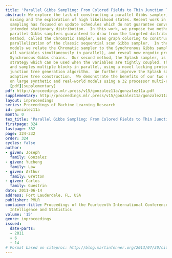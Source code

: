 ```yaml
---
title: 'Parallel Gibbs Sampling: From Colored Fields to Thin Junction Trees'
abstract: We explore the task of constructing a parallel Gibbs sampler, to both improve
  mixing and the exploration of high likelihood states. Recent work in parallel Gibbs
  sampling has focused on update schedules which do not guarantee convergence to the
  intended stationary distribution.  In this work, we propose two methods to construct
  parallel Gibbs samplers guaranteed to draw from the targeted distribution. The first
  method, called the Chromatic sampler, uses graph coloring to construct a direct
  parallelization of the classic sequential scan Gibbs sampler.  In the case of 2-colorable
  models we relate the Chromatic sampler to the Synchronous Gibbs sampler (which draws
  all variables simultaneously in parallel), and reveal new ergodic properties of
  Synchronous Gibbs chains.  Our second method, the Splash sampler, is a complementary
  strategy which can be used when the variables are tightly coupled. This constructs
  and samples multiple blocks in parallel, using a novel locking protocol and an iterative
  junction tree generation algorithm.  We further improve the Splash sampler through
  adaptive tree construction.  We demonstrate the benefits of our two sampling algorithms
  on large synthetic and real-world models using a 32 processor multi-core system.
  [pdf][supplementary]
pdf: http://proceedings.mlr.press/v15/gonzalez11a/gonzalez11a.pdf
supplementary: http://proceedings.mlr.press/v15/gonzalez11a/gonzalez11aSupple.pdf
layout: inproceedings
series: Proceedings of Machine Learning Research
id: gonzalez11a
month: 0
tex_title: 'Parallel Gibbs Sampling: From Colored Fields to Thin Junction Trees'
firstpage: 324
lastpage: 332
page: 324-332
order: 324
cycles: false
author:
- given: Joseph
  family: Gonzalez
- given: Yucheng
  family: Low
- given: Arthur
  family: Gretton
- given: Carlos
  family: Guestrin
date: 2011-06-14
address: Fort Lauderdale, FL, USA
publisher: PMLR
container-title: Proceedings of the Fourteenth International Conference on Artificial
  Intelligence and Statistics
volume: '15'
genre: inproceedings
issued:
  date-parts:
  - 2011
  - 6
  - 14
# Format based on citeproc: http://blog.martinfenner.org/2013/07/30/citeproc-yaml-for-bibliographies/
---
```


